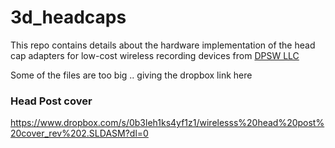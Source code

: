 # 3d_headcaps
This repo contains details about the hardware implementation of the head cap adapters for low-cost wireless recording devices from [DPSW LLC](https://www.dspwi.com/wifi-interfaces-for-ephys.html)



Some of the files are too big .. giving the dropbox link here

### Head Post cover
https://www.dropbox.com/s/0b3leh1ks4yf1z1/wirelesss%20head%20post%20cover_rev%202.SLDASM?dl=0

